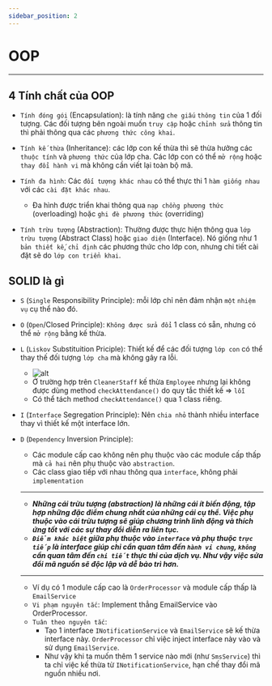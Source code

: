 ```yaml
---
sidebar_position: 2
---
```


# OOP

---

## 4 Tính chất của OOP
- `Tính đóng gói` (Encapsulation): là tính năng `che giấu` `thông tin` của 1 đối tượng. Các đối tượng bên ngoài muốn `truy cập` hoặc `chỉnh sửa` thông tin thì phải thông qua các `phương thức công khai`.

- `Tính kế thừa` (Inheritance): các lớp con kế thừa thì sẽ thừa hưởng các `thuộc tính` và `phương thức` của lớp cha. Các lớp con có thể `mở rộng` hoặc `thay đổi hành vi` mà không cần viết lại toàn bộ mã.

- `Tính đa hình`: Các `đối tượng khác nhau` có thể thực thi 1 `hàm giống nhau` với các `cài đặt khác nhau`. 
    + Đa hình được triển khai thông qua `nạp chồng phương thức` (overloading) hoặc `ghi đè phương thức` (overriding)

- `Tính trừu tượng` (Abstraction): Thường được thực hiện thông qua `lớp trừu tượng` (Abstract Class) hoặc `giao diện` (Interface). Nó giống như 1 `bản thiết kế`, `chỉ định` các phương thức cho lớp con, nhưng chi tiết cài đặt sẽ do `lớp con triển khai`.

## SOLID là gì
- `S` (`Single` Responsibility Principle): mỗi lớp chỉ nên đảm nhận `một` `nhiệm vụ` cụ thể nào đó.

- `O` (`Open`/Closed Principle): `Không được sửa đổi` 1 class có sẵn, nhưng có thể `mở rộng` bằng kế thừa.

- `L` (`Liskov` Substituition Priciple): Thiết kế để các đối tượng `lớp con` có thể thay thế đối tượng `lớp cha` mà không gây ra lỗi.

    + ![alt](https://topdev.vn/blog/wp-content/uploads/2019/07/Liskov-substitution-principle.png)
    + Ở trường hợp trên `CleanerStaff` kế thừa `Employee` nhưng lại không được dùng method `checkAttendance()` do quy tắc thiết kế => `lỗi`
    + Có thể tách method `checkAttendance()` qua 1 class riêng.

- `I` (`Interface` Segregation Principle): Nên `chia nhỏ` thành nhiều interface thay vì thiết kế một interface lớn.

- `D` (`Dependency` Inversion Principle): 
    + Các module cấp cao không nên phụ thuộc vào các module cấp thấp mà `cả hai` nên phụ thuộc vào `abstraction`.
    + Các class giao tiếp với nhau thông qua `interface`, không phải `implementation`
    ---
    + ***Những cái trừu tượng (abstraction) là những cái ít biến động, tập hợp những đặc điểm chung nhất của những cái cụ thể. Việc phụ thuộc vào cái trừu tượng sẽ giúp chương trình linh động và thích ứng tốt với các sự thay đổi diễn ra liên tục.***
    + ***`Điểm khác biệt` giữa phụ thuộc vào `interface` và phụ thuộc `trực tiếp` là interface giúp chỉ cần quan tâm đến `hành vi chung`, `không` cần quan tâm đến `chi tiết` thực thi của dịch vụ. Như vậy việc sửa đổi mã nguồn sẽ độc lập và dễ bảo trì hơn.***
    ---
    + Ví dụ có 1 module cấp cao là `OrderProcessor` và module cấp thấp là `EmailService`
    + `Vi phạm nguyên tắc`: Implement thẳng EmailService vào OrderProcessor.
    + `Tuân theo nguyên tắc`: 
        + Tạo 1 interface `INotificationService` và `EmailService` sẽ kế thừa interface này. `OrderProcessor` chỉ việc inject interface này vào và sử dụng `EmailService`. 
        + Như vậy khi ta muốn thêm 1 service nào mới (như `SmsService`) thì ta chỉ việc kế thừa từ `INotificationService`, hạn chế thay đổi mã nguồn nhiều nơi.

